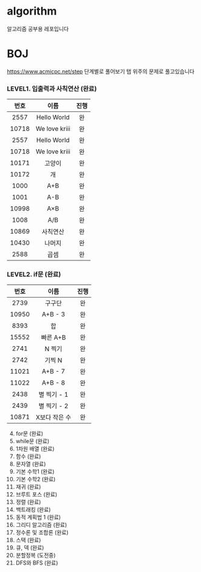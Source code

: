 # algorithm
알고리즘 공부용 레포입니다

# BOJ
https://www.acmicpc.net/step
단계별로 풀어보기 탭 위주의 문제로 풀고있습니다

### LEVEL1. 입출력과 사칙연산 (완료)
|번호|이름|진행| 
|:---:|:---:|:---:| 
|2557|Hello World|완| 
|10718|We love kriii|완| 
|2557|Hello World|완|
|10718|We love kriii|완|
|10171|고양이|완|
|10172|개|완|
|1000|A+B|완|
|1001|A-B|완|
|10998|A×B|완|
|1008|A/B|완|
|10869|사칙연산|완|
|10430|나머지|완|
|2588|곱셈|완|
### LEVEL2. if문  (완료)
|번호|이름|진행| 
|:---:|:---:|:---:| 
|2739|구구단|완|
|10950|A+B - 3|완|
|8393|합|완|
|15552|빠른 A+B|완|
|2741|N 찍기|완|
|2742|기찍 N|완|
|11021|A+B - 7|완|
|11022|A+B - 8|완|
|2438|별 찍기 - 1|완|
|2439|별 찍기 - 2|완|
|10871|X보다 작은 수|완|
4. for문 (완료)
5. while문 (완료)
6. 1차원 배열 (완료)
7. 함수 (완료)
8. 문자열  (완료)
9. 기본 수학1 (완료)
10. 기본 수학2 (완료)
11. 재귀  (완료)
12. 브루트 포스  (완료)
13. 정렬  (완료)
14. 백트래킹  (완료)
15. 동적 계획법 1  (완료)
16. 그리디 알고리즘  (완료)
17. 정수론 및 조합론 (완료)
18. 스택  (완료)
19. 큐, 덱  (완료)
20. 분할정복  (도전중)
24. DFS와 BFS  (완료)
